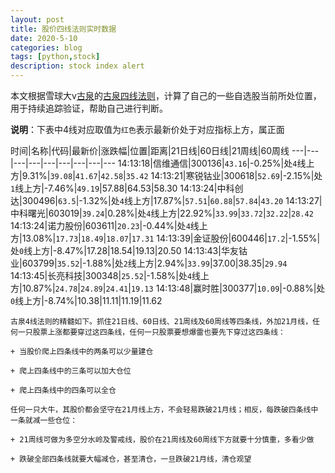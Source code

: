 ```yaml
---
layout: post
title: 股价四线法则实时数据
date: 2020-5-10
categories: blog
tags: [python,stock]
description: stock index alert
---
```



本文根据雪球大v[古泉](https://xueqiu.com/u/7148646888)的[古泉四线法则](https://xueqiu.com/7148646888/130498192)，计算了自己的一些自选股当前所处位置，用于持续追踪验证，帮助自己进行判断。

**说明**：下表中4线对应取值为`红色`表示最新价处于对应指标上方，属正面

时间|名称|代码|最新价|涨跌幅|位置|距离|21日线|60日线|21周线|60周线
---|---|---|---|---|---|---|---|---
14:13:18|信维通信|300136|`43.16`|-0.25%|处`4`线上方|9.31%|`39.08`|`41.67`|`42.58`|`35.42`
14:13:21|寒锐钴业|300618|`52.69`|-2.15%|处`1`线上方|-7.46%|`49.19`|57.88|64.53|58.30
14:13:24|中科创达|300496|`63.5`|-1.32%|处`4`线上方|17.87%|`57.51`|`60.88`|`57.84`|`43.20`
14:13:27|中科曙光|603019|`39.24`|0.28%|处`4`线上方|22.92%|`33.99`|`33.72`|`32.22`|`28.42`
14:13:24|诺力股份|603611|`20.23`|-0.44%|处`4`线上方|13.08%|`17.73`|`18.49`|`18.07`|`17.31`
14:13:39|金证股份|600446|`17.2`|-1.55%|处`0`线上方|-8.47%|17.28|18.54|19.13|20.50
14:13:43|华友钴业|603799|`35.52`|-1.88%|处`2`线上方|2.94%|`33.99`|37.00|38.35|`29.94`
14:13:45|长亮科技|300348|`25.52`|-1.58%|处`4`线上方|10.87%|`24.78`|`24.89`|`24.41`|`19.13`
14:13:48|赢时胜|300377|`10.09`|-0.88%|处`0`线上方|-8.74%|10.38|11.11|11.19|11.62

```
古泉4线法则的精髓如下。抓住21日线、60日线、21周线及60周线等四条线，外加21月线，任何一只股票上涨都要穿过这四条线，任何一只股票要想爆雷也要先下穿过这四条线：

+ 当股价爬上四条线中的两条可以少量建仓

+ 爬上四条线中的三条可以加大仓位

+ 爬上四条线中的四条可以全仓

任何一只大牛，其股价都会坚守在21月线上方，不会轻易跌破21月线；相反，每跌破四条线中一条就减一些仓位：

+ 21周线可做为多空分水岭及警戒线，股价在21周线及60周线下方就要十分慎重，多看少做

+ 跌破全部四条线就要大幅减仓，甚至清仓，一旦跌破21月线，清仓观望
```